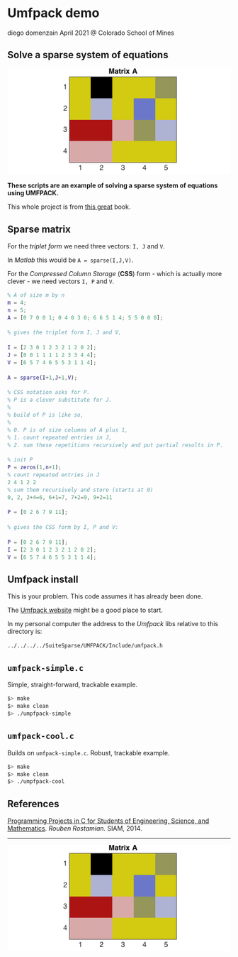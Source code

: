 # Umfpack demo
diego domenzain
April 2021 @ Colorado School of Mines

## Solve a sparse system of equations

[![](../pics/sparse-simple.png)](./)

__These scripts are an example of solving a sparse system of equations using UMFPACK.__

This whole project is from [this great](https://userpages.umbc.edu/~rostamia/cbook/) book.

## Sparse matrix

For the *triplet form* we need three vectors: ```I, J``` and ```V```. 

In *Matlab* this would be ```A = sparse(I,J,V)```.

For the *Compressed Column Storage* (**CSS**) form - which is actually more clever - we need vectors ```I, P``` and ```V```.

```matlab
% A of size m by n
m = 4;
n = 5;
A = [0 7 0 0 1; 0 4 0 3 0; 6 6 5 1 4; 5 5 0 0 0];

% gives the triplet form I, J and V,

I = [2 3 0 1 2 3 2 1 2 0 2];
J = [0 0 1 1 1 1 2 3 3 4 4];
V = [6 5 7 4 6 5 5 3 1 1 4];

A = sparse(I+1,J+1,V);

% CSS notation asks for P.
% P is a clever substitute for J.
%
% build of P is like so,
% 
% 0. P is of size columns of A plus 1,
% 1. count repeated entries in J,
% 2. sum these repetitions recursively and put partial results in P.

% init P
P = zeros(1,n+1);
% count repeated entries in J
2 4 1 2 2
% sum them recursively and store (starts at 0)
0, 2, 2+4=6, 6+1=7, 7+2=9, 9+2=11

P = [0 2 6 7 9 11];

% gives the CSS form by I, P and V:

P = [0 2 6 7 9 11];
I = [2 3 0 1 2 3 2 1 2 0 2];
V = [6 5 7 4 6 5 5 3 1 1 4];
```

## Umfpack install

This is your problem. This code assumes it has already been done.

The [Umfpack website](https://people.engr.tamu.edu/davis/suitesparse.html) might be a good place to start.

In my personal computer the address to the *Umfpack* libs relative to this directory is:

```../../../../SuiteSparse/UMFPACK/Include/umfpack.h```

## ```umfpack-simple.c```

Simple, straight-forward, trackable example.

```bash
$> make
$> make clean
$> ./umpfpack-simple
```

## ```umfpack-cool.c```

Builds on ```umfpack-simple.c```. Robust, trackable example.

```bash
$> make
$> make clean
$> ./umpfpack-cool
```

## References
[Programming Projects in C for Students of Engineering, Science, and Mathematics](https://userpages.umbc.edu/~rostamia/cbook/). *Rouben Rostamian*. SIAM, 2014.

---

[![](../pics/sparse-simple.png)](./)